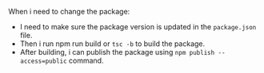When i need to change the package:
- I need to make sure the package version is updated in the `package.json` file.
- Then i run npm run build or `tsc -b` to build the package.
- After building, i can publish the package using `npm publish --access=public` command.